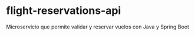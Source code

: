 # flight-reservations-api
Microservicio que permite validar y reservar vuelos con Java y Spring Boot
